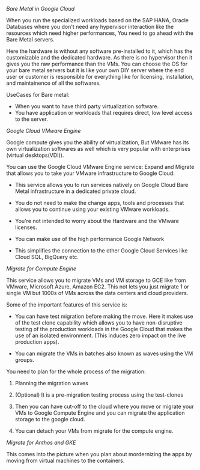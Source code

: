 *Bare Metal in Google Cloud*

When you run the specialized workloads based on the SAP HANA, Oracle Databases where you don't need any hypervisor interaction like the resources which need higher performances, You need to go ahead with the Bare Metal servers.

Here the hardware is without any software pre-installed to it, which has the customizable and the dedicated hardware. As there is no hypervisor then it gives you the raw performance than the VMs. You can choose the OS for your bare metal servers but it is like your own DIY server where the end user or customer is responsible for everything like for licensing, installation, and maintainence of all the softwares.

UseCases for Bare metal:

- When you want to have third party virtualization software.
- You have application or workloads that requires direct, low level access to the server.

*Google Cloud VMware Engine*

Google compute gives you the ability of virtualization, But VMware has its own virtualization softwares as well which is very popular with enterprises (virtual desktops(VDI)).

You can use the Google Cloud VMware Engine service: Expand and Migrate that allows you to take your VMware infrastructure to Google Cloud.

- This service allows you to run services natively on Google Cloud Bare Metal infrastructure in a dedicated private cloud.

- You do not need to make the change apps, tools and processes that allows you to continue using your existing VMware workloads.

- You're not intended to worry about the Hardware and the VMware licenses.

- You can make use of the high performance Google Network

- This simplifies the connection to the other Google Cloud Services like Cloud SQL, BigQuery etc.

*Migrate for Compute Engine*

This service allows you to migrate VMs and VM storage to GCE like from VMware, Microsoft Azure, Amazon EC2. This not lets you just migrate 1 or single VM but 1000s of VMs across the data centers and cloud providers.

Some of the important features of this service is:

- You can have test migration before making the move. Here it makes use of the test clone capability which allows you to have non-disruptive testing of the production workloads in the Google Cloud that makes the use of an isolated environment. (This induces zero impact on the live production apps).

- You can migrate the VMs in batches also known as waves using the VM groups.

You need to plan for the whole process of the migration:

1. Planning the migration waves

2. (Optional) It is a pre-migration testing process using the test-clones

3. Then you can have cut-off to the cloud where you move or migrate your VMs to Google Compute Engine and you can migrate the application storage to the google cloud.

4. You can detach your VMs from migrate for the compute engine.

*Migrate for Anthos and GKE*

This comes into the picture when you plan about mordernizing the apps by moving from virtual machines to the containers.
